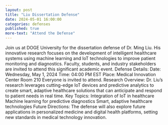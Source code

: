 ```yaml
---
layout: post
title: "Liu Dissertation Defense"
date: 2024-05-01 16:00:00
categories: defenses
published: true
more-text: "Attend the Defense"
---
```

Join us at DOGE University for the dissertation defense of Dr. Ming Liu. His innovative research focuses on the development of intelligent healthcare systems using machine learning and IoT technologies to improve patient monitoring and diagnostics. Faculty, students, and industry stakeholders are invited to attend this significant academic event.
Defense Details:
Date: Wednesday, May 1, 2024
Time: 04:00 PM EST
Place: Medical Innovation Center Room 210
Everyone is invited to attend.
Research Overview:
Dr. Liu’s research leverages cutting-edge IoT devices and predictive analytics to create smart, adaptive healthcare solutions that can anticipate and respond to patient needs in real time.
Key Topics:
Integration of IoT in healthcare
Machine learning for predictive diagnostics
Smart, adaptive healthcare technologies
Future Directions:
The defense will also explore future applications in personalized medicine and digital health platforms, setting new standards in medical technology innovation.